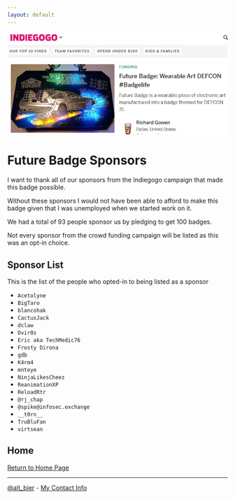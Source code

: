 ```yaml
---
layout: default
---
```


![future badge assembly hero](images/future_badge_sponsors_hero.jpg)

# Future Badge Sponsors

I want to thank all of our sponsors from the Indiegogo campaign that made this badge possible.

Without these sponsors I would not have been able to afford to make this badge given that I was unemployed when we started work on it.

We had a total of 93 people sponsor us by pledging to get 100 badges.

Not every sponsor from the crowd funding campaign will be listed as this was an opt-in choice.

## Sponsor List

This is the list of the people who opted-in to being listed as a sponsor

* ```Acetolyne```
* ```BigTaro```
* ```blancohak```
* ```CactusJack```
* ```dclaw```
* ```Dvir0s```
* ```Eric aka TechMedic76```
* ```Frosty Dirona```
* ```gdb```
* ```K4rm4```
* ```mnteye```
* ```NinjaLikesCheez```
* ```ReanimationXP```
* ```ReloadRtr```
* ```@rj_chap```
* ```@spike@infosec.exchange```
* ```__t0rn__```
* ```TruBluFan```
* ```virtsean```

## Home

[Return to Home Page](/)

---

[@alt_bier](https://twitter.com/alt_bier)  - [My Contact Info](https://gowen.net/about)
